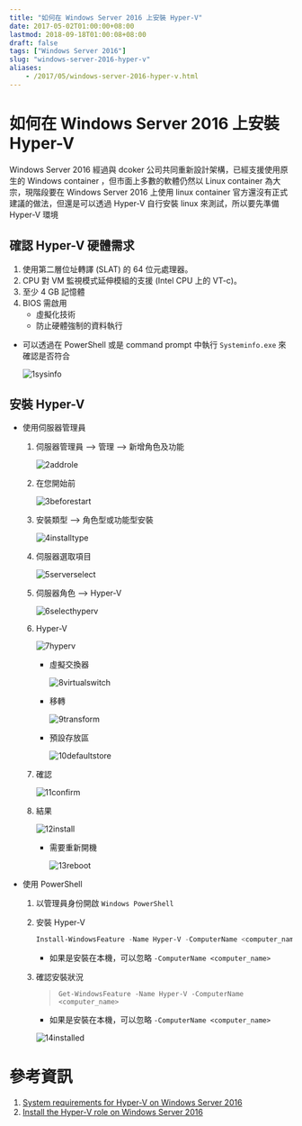 ```yaml
---
title: "如何在 Windows Server 2016 上安裝 Hyper-V"
date: 2017-05-02T01:00:00+08:00
lastmod: 2018-09-18T01:00:08+08:00
draft: false
tags: ["Windows Server 2016"]
slug: "windows-server-2016-hyper-v"
aliases:
    - /2017/05/windows-server-2016-hyper-v.html
---
```

# 如何在 Windows Server 2016 上安裝 Hyper-V
Windows Server 2016 經過與 dcoker 公司共同重新設計架構，已經支援使用原生的 Windows container ，但市面上多數的軟體仍然以 Linux container 為大宗，現階段要在 Windows Server 2016 上使用 linux container 官方還沒有正式建議的做法，但還是可以透過 Hyper-V 自行安裝 linux 來測試，所以要先準備 Hyper-V 環境

## 確認 Hyper-V 硬體需求

1.  使用第二層位址轉譯 (SLAT) 的 64 位元處理器。
2.  CPU 對 VM 監視模式延伸模組的支援 (Intel CPU 上的 VT-c)。
3.  至少 4 GB 記憶體
4.  BIOS 需啟用
    *   虛擬化技術
    *   防止硬體強制的資料執行


*   可以透過在 PowerShell 或是 command prompt 中執行 `Systeminfo.exe` 來確認是否符合

    ![1sysinfo](https://cloud.githubusercontent.com/assets/3851540/25576207/cf895a96-2e8f-11e7-8565-bf53384542dc.png)

## 安裝 Hyper-V

*   使用伺服器管理員
    1.  伺服器管理員 --> 管理 --> 新增角色及功能

        ![2addrole](https://cloud.githubusercontent.com/assets/3851540/25576209/cf8a38a8-2e8f-11e7-975a-d7d7f5cd96db.png)

    2.  在您開始前

        ![3beforestart](https://cloud.githubusercontent.com/assets/3851540/25576205/cf88fc7c-2e8f-11e7-99f7-77fc3ca438c4.png)

    3.  安裝類型 --> 角色型或功能型安裝

        ![4installtype](https://cloud.githubusercontent.com/assets/3851540/25576208/cf89fb18-2e8f-11e7-964d-b39b65f85cae.png)

    4.  伺服器選取項目

        ![5serverselect](https://cloud.githubusercontent.com/assets/3851540/25576210/cfbd30aa-2e8f-11e7-9ed5-8ba181749c5f.png)

    5.  伺服器角色 --> Hyper-V

        ![6selecthyperv](https://cloud.githubusercontent.com/assets/3851540/25576211/cfc577e2-2e8f-11e7-869b-36d7ec5277ec.png)

    6.  Hyper-V

        ![7hyperv](https://cloud.githubusercontent.com/assets/3851540/25576198/cf5db1b6-2e8f-11e7-8e99-f65c4bdd9426.png)

        *   虛擬交換器

            ![8virtualswitch](https://cloud.githubusercontent.com/assets/3851540/25576200/cf5ef648-2e8f-11e7-9031-9b6214c4578f.png)

        *   移轉

            ![9transform](https://cloud.githubusercontent.com/assets/3851540/25576202/cf5fdff4-2e8f-11e7-9fbe-e716e0fa88b3.png)

        *   預設存放區

            ![10defaultstore](https://cloud.githubusercontent.com/assets/3851540/25576199/cf5e6ebc-2e8f-11e7-86c8-1bdf49d5f40f.png)

    7.  確認

        ![11confirm](https://cloud.githubusercontent.com/assets/3851540/25576203/cf647a78-2e8f-11e7-9129-86c303c38f99.png)

    8.  結果

        ![12install](https://cloud.githubusercontent.com/assets/3851540/25576201/cf5f61c8-2e8f-11e7-8047-7f70a2194023.png)

        *   需要重新開機

            ![13reboot](https://cloud.githubusercontent.com/assets/3851540/25576204/cf88991c-2e8f-11e7-93d7-66ac006a2e7c.png)

*   使用 PowerShell
    1.  以管理員身份開啟 `Windows PowerShell`

    2.  安裝 Hyper-V

        ```ps1
        Install-WindowsFeature -Name Hyper-V -ComputerName <computer_name> -IncludeManagementTools -Restart
        ```

        *   如果是安裝在本機，可以忽略 `-ComputerName <computer_name>`

    3.  確認安裝狀況

        > `Get-WindowsFeature -Name Hyper-V -ComputerName <computer_name>`

        *   如果是安裝在本機，可以忽略 `-ComputerName <computer_name>`

        ![14installed](https://cloud.githubusercontent.com/assets/3851540/25576206/cf89227e-2e8f-11e7-8cf0-16f9c8b9795d.png)

# 參考資訊
1.  [System requirements for Hyper-V on Windows Server 2016](https://docs.microsoft.com/en-us/windows-server/virtualization/hyper-v/System-requirements-for-Hyper-V-on-Windows?WT.mc_id=DOP-MVP-5002594)
2.  [Install the Hyper-V role on Windows Server 2016](https://docs.microsoft.com/en-us/windows-server/virtualization/hyper-v/get-started/install-the-hyper-v-role-on-windows-server?WT.mc_id=DOP-MVP-5002594)

